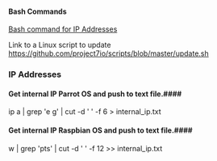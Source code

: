 #### Bash Commands ####
[Bash command for IP Addresses](#IP-addresses "Bash commands for IP addresses")

Link to a Linux script to update https://github.com/project7io/scripts/blob/master/update.sh 




### IP Addresses ###
#### Get internal IP Parrot OS and push to text file.####
ip a | grep 'e g' | cut -d ' ' -f 6 > internal_ip.txt 

#### Get internal IP Raspbian OS and push to text file.####
w | grep 'pts' | cut -d ' ' -f 12 >> internal_ip.txt 

